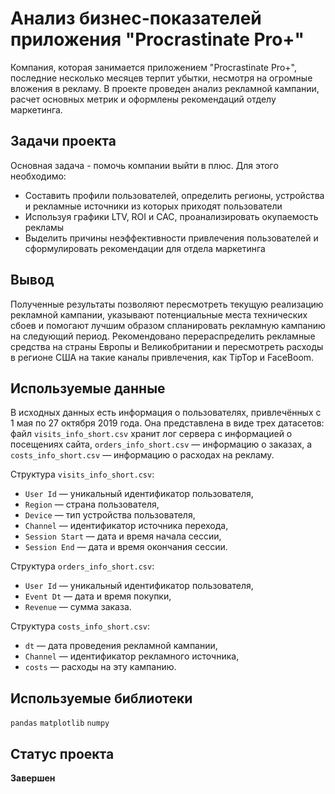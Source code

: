 # Анализ бизнес-показателей приложения "Procrastinate Pro+"

Компания, которая занимается приложением "Procrastinate Pro+", последние несколько месяцев терпит убытки, несмотря на огромные вложения в рекламу. В проекте проведен анализ рекламной кампании, расчет основных метрик и оформлены рекомендаций отделу маркетинга.

## Задачи проекта
Основная задача - помочь компании выйти в плюс. Для этого необходимо:
- Составить профили пользователей, определить регионы, устройства и рекламные источники из которых приходят пользователи
- Используя графики LTV, ROI и CAC, проанализировать окупаемость рекламы
- Выделить причины неэффективности привлечения пользователей и сформулировать рекомендации для отдела маркетинга

## Вывод
Полученные результаты позволяют пересмотреть текущую реализацию рекламной кампании, указывают потенциальные места технических сбоев и помогают лучшим образом спланировать рекламную кампанию на следующий период. Рекомендовано перераспределить рекламные средства на страны Европы и Великобритании и пересмотреть расходы в регионе США на такие каналы привлечения, как TipTop и FaceBoom.

## Используемые данные 

В исходных данных есть информация о пользователях, привлечённых с 1 мая по 27 октября 2019 года. Она представлена в виде трех датасетов: файл `visits_info_short.csv` хранит лог сервера с информацией о посещениях сайта, `orders_info_short.csv` — информацию о заказах, а `costs_info_short.csv` — информацию о расходах на рекламу.

Структура `visits_info_short.csv`:
- `User Id` — уникальный идентификатор пользователя,
- `Region` — страна пользователя,
- `Device` — тип устройства пользователя,
- `Channel` — идентификатор источника перехода,
- `Session Start` — дата и время начала сессии,
- `Session End` — дата и время окончания сессии.

Структура `orders_info_short.csv`:
- `User Id` — уникальный идентификатор пользователя,
- `Event Dt` — дата и время покупки,
- `Revenue` — сумма заказа.

Структура `costs_info_short.csv`:
- `dt` — дата проведения рекламной кампании,
- `Channel` — идентификатор рекламного источника,
- `costs` — расходы на эту кампанию.


## Используемые библиотеки
`pandas` `matplotlib` `numpy`

## Статус проекта
**Завершен**

